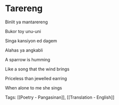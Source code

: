 # Tarereng

Binlit ya mantarereng

Bukor toy unu-uni

Singa kansiyon ed dagem

Alahas ya angkabli

A sparrow is humming

Like a song that the wind brings

Priceless than jewelled earring

When alone to me she sings

Tags: [[Poetry - Pangasinan]], [[Translation - English]]

